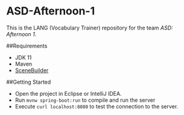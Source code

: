 # ASD-Afternoon-1
This is the LANG (Vocabulary Trainer) repository for the team *ASD: Afternoon 1*.

##Requirements
* JDK 11
* Maven
* [SceneBuilder](https://gluonhq.com/products/scene-builder/)

##Getting Started
 * Open the project in Eclipse or IntelliJ IDEA.
 * Run `mvnw spring-boot:run` to compile and run the server
 * Execute `curl localhost:8080` to test the connection to the server.